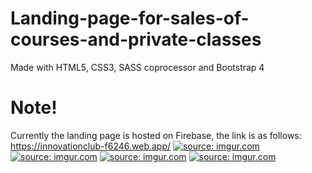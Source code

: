 # Landing-page-for-sales-of-courses-and-private-classes
Made with HTML5, CSS3, SASS coprocessor and Bootstrap 4
# Note!
Currently the landing page is hosted on Firebase, the link is as follows: https://innovationclub-f6246.web.app/
<a href="https://imgur.com/lRRNLRy"><img src="https://i.imgur.com/lRRNLRy.png" title="source: imgur.com" /></a>
<a href="https://imgur.com/9sfmlpB"><img src="https://i.imgur.com/9sfmlpB.png" title="source: imgur.com" /></a>
<a href="https://imgur.com/mZsbwzb"><img src="https://i.imgur.com/mZsbwzb.png" title="source: imgur.com" /></a>
<a href="https://imgur.com/gCktb17"><img src="https://i.imgur.com/gCktb17.png" title="source: imgur.com" /></a>
